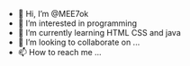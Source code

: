 - 👋 Hi, I’m @MEE7ok
- 👀 I’m interested in programming
- 🌱 I’m currently learning HTML CSS and java 
- 💞️ I’m looking to collaborate on ...
- 📫 How to reach me ...

<!---
MEE7ok/MEE7ok is a ✨ special ✨ repository because its `README.md` (this file) appears on your GitHub profile.
You can click the Preview link to take a look at your changes.
--->
